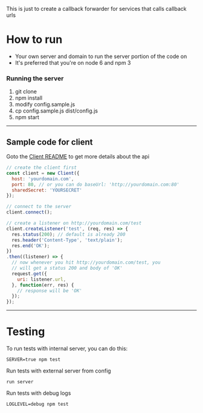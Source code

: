 This is just to create a callback forwarder for services that calls callback urls

# How to run

* Your own server and domain to run the server portion of the code on
* It's preferred that you're on node 6 and npm 3

### Running the server

1. git clone
2. npm install
3. modify config.sample.js
4. cp config.sample.js dist/config.js
5. npm start

---

## Sample code for client

Goto the [Client README](client/README.md) to get more details about the api

```javascript
// create the client first
const client = new Client({
  host: 'yourdomain.com',
  port: 80, // or you can do baseUrl: 'http://yourdomain.com:80'
  sharedSecret: 'YOURSECRET'
});

// connect to the server
client.connect();

// create a listener on http://yourdomain.com/test
client.createListener('test', (req, res) => {
  res.status(200); // default is already 200
  res.header('Content-Type', 'text/plain');
  res.end('OK');
})
.then((listener) => {
  // now whenever you hit http://yourdomain.com/test, you
  // will get a status 200 and body of 'OK'
  request.get({
    uri: listener.url,
  }, function(err, res) {
    // response will be 'OK'
  });
});

```

---

# Testing

To run tests with internal server, you can do this:
```
SERVER=true npm test
```

Run tests with external server from config
```
run server
```

Run tests with debug logs
```
LOGLEVEL=debug npm test
```
